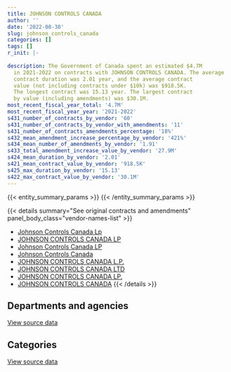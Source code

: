 ```yaml
---
title: JOHNSON CONTROLS CANADA
author: ''
date: '2022-08-30'
slug: johnson_controls_canada
categories: []
tags: []
r_init: |-
  
description: The Government of Canada spent an estimated $4.7M
  in 2021-2022 on contracts with JOHNSON CONTROLS CANADA. The average
  contract duration was 2.01 year, and the average contract
  value (not including contracts under $10k) was $918.5K.
  The longest contract was 15.13 year. The largest contract
  by value (including amendments) was $30.1M.
most_recent_fiscal_year_total: '4.7M'
most_recent_fiscal_year_year: '2021-2022'
s431_number_of_contracts_by_vendor: '60'
s431_number_of_contracts_by_vendor_with_amendments: '11'
s431_number_of_contracts_amendments_percentage: '18%'
s432_mean_amendment_increase_percentage_by_vendor: '421%'
s434_mean_number_of_amendments_by_vendor: '1.91'
s433_total_amendment_increase_value_by_vendor: '27.9M'
s424_mean_duration_by_vendor: '2.01'
s421_mean_contract_value_by_vendor: '918.5K'
s425_max_duration_by_vendor: '15.13'
s422_max_contract_value_by_vendor: '30.1M'
---
```


<script src="/rmarkdown-libs/htmlwidgets/htmlwidgets.js"></script>
<link href="/rmarkdown-libs/datatables-css/datatables-crosstalk.css" rel="stylesheet" />
<script src="/rmarkdown-libs/datatables-binding/datatables.js"></script>
<script src="/rmarkdown-libs/jquery/jquery-3.6.0.min.js"></script>
<link href="/rmarkdown-libs/dt-core-bootstrap/css/dataTables.bootstrap.min.css" rel="stylesheet" />
<link href="/rmarkdown-libs/dt-core-bootstrap/css/dataTables.bootstrap.extra.css" rel="stylesheet" />
<script src="/rmarkdown-libs/dt-core-bootstrap/js/jquery.dataTables.min.js"></script>
<script src="/rmarkdown-libs/dt-core-bootstrap/js/dataTables.bootstrap.min.js"></script>
<link href="/rmarkdown-libs/crosstalk/css/crosstalk.min.css" rel="stylesheet" />
<script src="/rmarkdown-libs/crosstalk/js/crosstalk.min.js"></script>
<script src="/rmarkdown-libs/htmlwidgets/htmlwidgets.js"></script>
<link href="/rmarkdown-libs/datatables-css/datatables-crosstalk.css" rel="stylesheet" />
<script src="/rmarkdown-libs/datatables-binding/datatables.js"></script>
<script src="/rmarkdown-libs/jquery/jquery-3.6.0.min.js"></script>
<link href="/rmarkdown-libs/dt-core-bootstrap/css/dataTables.bootstrap.min.css" rel="stylesheet" />
<link href="/rmarkdown-libs/dt-core-bootstrap/css/dataTables.bootstrap.extra.css" rel="stylesheet" />
<script src="/rmarkdown-libs/dt-core-bootstrap/js/jquery.dataTables.min.js"></script>
<script src="/rmarkdown-libs/dt-core-bootstrap/js/dataTables.bootstrap.min.js"></script>
<link href="/rmarkdown-libs/crosstalk/css/crosstalk.min.css" rel="stylesheet" />
<script src="/rmarkdown-libs/crosstalk/js/crosstalk.min.js"></script>

{{< entity_summary_params >}}
{{< /entity_summary_params >}}

{{< details summary="See original contracts and amendments" panel_body_class="vendor-names-list" >}}
- [Johnson Controls Canada Lp](https://search.open.canada.ca/en/ct/?sort=contract_value_f%20desc&page=1&search_text=%22Johnson%20Controls%20Canada%20Lp%22)
- [JOHNSON CONTROLS CANADA LP](https://search.open.canada.ca/en/ct/?sort=contract_value_f%20desc&page=1&search_text=%22JOHNSON%20CONTROLS%20CANADA%20LP%22)
- [Johnson Controls Canada LP](https://search.open.canada.ca/en/ct/?sort=contract_value_f%20desc&page=1&search_text=%22Johnson%20Controls%20Canada%20LP%22)
- [Johnson Controls Canada](https://search.open.canada.ca/en/ct/?sort=contract_value_f%20desc&page=1&search_text=%22Johnson%20Controls%20Canada%22)
- [JOHNSON CONTROLS CANADA L.P.](https://search.open.canada.ca/en/ct/?sort=contract_value_f%20desc&page=1&search_text=%22JOHNSON%20CONTROLS%20CANADA%20L.P.%22)
- [JOHNSON CONTROLS CANADA LTD](https://search.open.canada.ca/en/ct/?sort=contract_value_f%20desc&page=1&search_text=%22JOHNSON%20CONTROLS%20CANADA%20LTD%22)
- [JOHNSON CONTROLS CANADA LP.](https://search.open.canada.ca/en/ct/?sort=contract_value_f%20desc&page=1&search_text=%22JOHNSON%20CONTROLS%20CANADA%20LP.%22)
- [JOHNSON CONTROLS CANADA](https://search.open.canada.ca/en/ct/?sort=contract_value_f%20desc&page=1&search_text=%22JOHNSON%20CONTROLS%20CANADA%22)
{{< /details >}}

## Departments and agencies

<div id="htmlwidget-1" style="width:100%;height:auto;" class="datatables html-widget"></div>
<script type="application/json" data-for="htmlwidget-1">{"x":{"style":"bootstrap","filter":"none","vertical":false,"data":[["<a href=\"/departments/aafc-aac/\">Agriculture and Agri-Food Canada<\/a>","<a href=\"/departments/cer-rec/\">Canada Energy Regulator<\/a>","<a href=\"/departments/cfia-acia/\">Canadian Food Inspection Agency<\/a>","<a href=\"/departments/dnd-mdn/\">National Defence<\/a>","<a href=\"/departments/isc-sac/\">Indigenous Services Canada<\/a>","<a href=\"/departments/pwgsc-tpsgc/\">Public Services and Procurement Canada<\/a>","<a href=\"/departments/rcmp-grc/\">Royal Canadian Mounted Police<\/a>"],[null,14074.62,17003.21,136148.7,null,3275041.06,73553.44],[null,null,5122.69,348000.46,26748.19,3623706,73754.96],[null,null,null,340357.19,58272.84,3496509.86,6045.49],[42000,null,null,1015600.23,1512.35,3618002.13,null]],"container":"<table class=\"table table-striped table-hover row-border order-column display\">\n  <thead>\n    <tr>\n      <th>Department<\/th>\n      <th>2018-2019<\/th>\n      <th>2019-2020<\/th>\n      <th>2020-2021<\/th>\n      <th>2021-2022<\/th>\n    <\/tr>\n  <\/thead>\n<\/table>","options":{"order":[[4,"desc"]],"pageLength":10,"autoWidth":true,"columnDefs":[{"targets":1,"render":"function(data, type, row, meta) {\n    return type !== 'display' ? data : DTWidget.formatCurrency(data, \"$\", 2, 3, \",\", \".\", true, null);\n  }"},{"targets":2,"render":"function(data, type, row, meta) {\n    return type !== 'display' ? data : DTWidget.formatCurrency(data, \"$\", 2, 3, \",\", \".\", true, null);\n  }"},{"targets":3,"render":"function(data, type, row, meta) {\n    return type !== 'display' ? data : DTWidget.formatCurrency(data, \"$\", 2, 3, \",\", \".\", true, null);\n  }"},{"targets":4,"render":"function(data, type, row, meta) {\n    return type !== 'display' ? data : DTWidget.formatCurrency(data, \"$\", 2, 3, \",\", \".\", true, null);\n  }"},{"width":"16%","targets":[1,2,3,4]},{"className":"dt-right","targets":[1,2,3,4]}],"orderClasses":false}},"evals":["options.columnDefs.0.render","options.columnDefs.1.render","options.columnDefs.2.render","options.columnDefs.3.render"],"jsHooks":[]}</script>
<p class="text-right">
<a href="https://github.com/GoC-Spending/contracts-data/tree/main/data/out/vendors/johnson_controls_canada/summary_by_fiscal_year_by_department.csv" class="source-data-link btn btn-link">View source data</a>
</p>

## Categories

<div id="htmlwidget-2" style="width:100%;height:auto;" class="datatables html-widget"></div>
<script type="application/json" data-for="htmlwidget-2">{"x":{"style":"bootstrap","filter":"none","vertical":false,"data":[["<a href=\"/categories/facilities_and_construction/\">Facilities and construction<\/a>","<a href=\"/categories/defence/\">Defence<\/a>","<a href=\"/categories/professional_services/\">Professional services<\/a>","<a href=\"/categories/information_technology/\">Information technology<\/a>","<a href=\"/categories/industrial_products_and_services/\">Industrial products and services<\/a>","<a href=\"/categories/security_and_protection/\">Security and protection<\/a>"],[3366052.73,32842.09,90415.91,null,12435.68,14074.62],[3241429.86,null,809154.24,26748.19,null,null],[3103477.06,null,739435.49,58272.84,null,null],[3273292.74,null,1402309.61,null,1512.35,null]],"container":"<table class=\"table table-striped table-hover row-border order-column display\">\n  <thead>\n    <tr>\n      <th>Category<\/th>\n      <th>2018-2019<\/th>\n      <th>2019-2020<\/th>\n      <th>2020-2021<\/th>\n      <th>2021-2022<\/th>\n    <\/tr>\n  <\/thead>\n<\/table>","options":{"order":[[4,"desc"]],"dom":"t","pageLength":30,"autoWidth":true,"columnDefs":[{"targets":1,"render":"function(data, type, row, meta) {\n    return type !== 'display' ? data : DTWidget.formatCurrency(data, \"$\", 2, 3, \",\", \".\", true, null);\n  }"},{"targets":2,"render":"function(data, type, row, meta) {\n    return type !== 'display' ? data : DTWidget.formatCurrency(data, \"$\", 2, 3, \",\", \".\", true, null);\n  }"},{"targets":3,"render":"function(data, type, row, meta) {\n    return type !== 'display' ? data : DTWidget.formatCurrency(data, \"$\", 2, 3, \",\", \".\", true, null);\n  }"},{"targets":4,"render":"function(data, type, row, meta) {\n    return type !== 'display' ? data : DTWidget.formatCurrency(data, \"$\", 2, 3, \",\", \".\", true, null);\n  }"},{"width":"16%","targets":[1,2,3,4]},{"className":"dt-right","targets":[1,2,3,4]}],"orderClasses":false,"lengthMenu":[10,25,30,50,100]}},"evals":["options.columnDefs.0.render","options.columnDefs.1.render","options.columnDefs.2.render","options.columnDefs.3.render"],"jsHooks":[]}</script>
<p class="text-right">
<a href="https://github.com/GoC-Spending/contracts-data/tree/main/data/out/vendors/johnson_controls_canada/summary_by_fiscal_year_by_category.csv" class="source-data-link btn btn-link">View source data</a>
</p>
